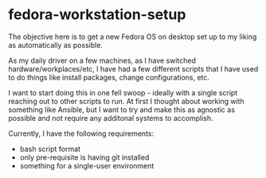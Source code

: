 # fedora-workstation-setup

The objective here is to get a new Fedora OS on desktop set up to my liking as automatically as possible.

As my daily driver on a few machines, as I have switched hardware/workplaces/etc, I have had a few different scripts that I have used to do things like install packages, change configurations, etc. 

I want to start doing this in one fell swoop - ideally with a single script reaching out to other scripts to run. At first I thought about working with something like Ansible, but I want to try and make this as agnostic as possible and not require any additonal systems to accomplish.

Currently, I have the following requirements:

- bash script format
- only pre-requisite is having git installed
- something for a single-user environment
